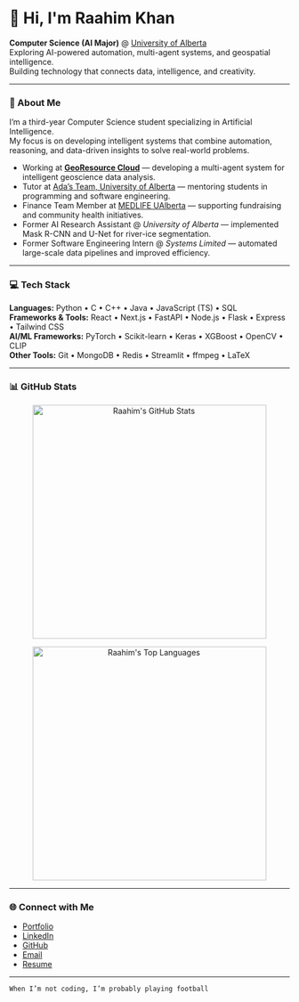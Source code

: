 # 👋 Hi, I'm Raahim Khan  

**Computer Science (AI Major)** @ [University of Alberta](https://www.ualberta.ca/)  
Exploring AI-powered automation, multi-agent systems, and geospatial intelligence.  
Building technology that connects data, intelligence, and creativity.

---

### 🧩 About Me  
I’m a third-year Computer Science student specializing in Artificial Intelligence.  
My focus is on developing intelligent systems that combine automation, reasoning, and data-driven insights to solve real-world problems.

- Working at **[GeoResource Cloud](https://www.georesourcecloud.com)** — developing a multi-agent system for intelligent geoscience data analysis.  
- Tutor at [Ada’s Team, University of Alberta](https://adasteam.ca) — mentoring students in programming and software engineering.  
- Finance Team Member at [MEDLIFE UAlberta](https://www.instagram.com/medlife.ualberta) — supporting fundraising and community health initiatives.  
- Former AI Research Assistant @ *University of Alberta* — implemented Mask R-CNN and U-Net for river-ice segmentation.  
- Former Software Engineering Intern @ *Systems Limited* — automated large-scale data pipelines and improved efficiency.

---

### 💻 Tech Stack  
**Languages:** Python • C • C++ • Java • JavaScript (TS) • SQL  
**Frameworks & Tools:** React • Next.js • FastAPI • Node.js • Flask • Express • Tailwind CSS  
**AI/ML Frameworks:** PyTorch • Scikit-learn • Keras • XGBoost • OpenCV • CLIP  
**Other Tools:** Git • MongoDB • Redis • Streamlit • ffmpeg • LaTeX  

---

### 📊 GitHub Stats  

<p align="center">
  <img width="420" height="auto" src="https://github-readme-stats.vercel.app/api?username=Raahim24&show_icons=true&theme=transparent&title_color=FFC298&icon_color=FFC298&text_color=ffffff&bg_color=0D1117&hide_border=true&count_private=true" alt="Raahim's GitHub Stats" />
</p>

<p align="center">
  <img width="420" height="auto" src="https://github-readme-stats.vercel.app/api/top-langs/?username=Raahim24&layout=compact&theme=transparent&title_color=FFC298&text_color=ffffff&bg_color=0D1117&hide_border=true&langs_count=8&hide=Jupyter%20Notebook,HTML&custom_title=Top%20Languages" alt="Raahim's Top Languages" />
</p>




---

### 🌐 Connect with Me  
- [Portfolio](https://yourwebsite.com)  
- [LinkedIn](https://www.linkedin.com/in/raahimk24/)  
- [GitHub](https://github.com/Raahim24)  
- [Email](mailto:raahim2024@gmail.com)  
- [Resume](https://yourresume.com)  

---

```text
When I’m not coding, I’m probably playing football 
